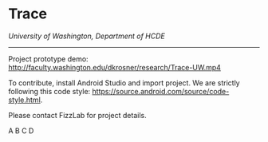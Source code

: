 Trace
=====

_University of Washington, Department of HCDE_

______________________________________________

Project prototype demo:
http://faculty.washington.edu/dkrosner/research/Trace-UW.mp4

To contribute, install Android Studio and import project. We are strictly following this code style: https://source.android.com/source/code-style.html. 

Please contact FizzLab for project details.

A
B
C
D

